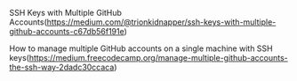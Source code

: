 SSH Keys with Multiple GitHub Accounts(https://medium.com/@trionkidnapper/ssh-keys-with-multiple-github-accounts-c67db56f191e)

How to manage multiple GitHub accounts on a single machine with SSH keys(https://medium.freecodecamp.org/manage-multiple-github-accounts-the-ssh-way-2dadc30ccaca)

